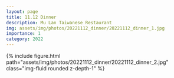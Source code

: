 ```yaml
---
layout: page
title: 11.12 Dinner
description: Mu Lan Taiwanese Restaurant
img: assets/img/photos/20221112_dinner/20221112_dinner_1.jpg
importance: 1
category: 2022
---
```



<div class="row">
    <div class="col-sm mt-3 mt-md-0">
        {% include figure.html path="assets/img/photos/20221112_dinner/20221112_dinner_2.jpg" class="img-fluid rounded z-depth-1" %}
    </div>
</div>

